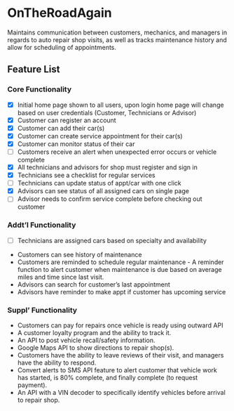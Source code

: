 # OnTheRoadAgain
Maintains communication between customers, mechanics, and managers in regards to auto repair shop visits, as well as tracks maintenance history and allow for scheduling of appointments.

## Feature List
### Core Functionality 
- [x] Initial home page shown to all users, upon login home page will change based on user credentials (Customer, Technicians or Advisor)
- [x] Customer can register an account 
- [x] Customer can add their car(s) 
- [x] Customer can create service appointment for their car(s)
- [x] Customer can monitor status of their car 
- [ ] Customers receive an alert when unexpected error occurs or vehicle complete
- [x] All technicians and advisors for shop must register and sign in  
- [x] Technicians see a checklist for regular services 
- [ ] Technicians can update status of appt/car with one click 
- [x] Advisors can see status of all assigned cars on single page 
- [ ] Advisor needs to confirm service complete before checking out customer

### Addt’l Functionality 
- [ ] Technicians are assigned cars based on specialty and availability
* Customers can see history of maintenance 
* Customers are reminded to schedule regular maintenance - A reminder function to alert customer when maintenance is due based on average miles and time since last visit.
* Advisors can search for customer’s last appointment 
* Advisors have reminder to make appt if customer has upcoming service

### Suppl’ Functionality 
* Customers can pay for repairs once vehicle is ready using outward API 
* A customer loyalty program and the ability to track it.
* An API to post vehicle recall/safety information.
* Google Maps API to show directions to repair shop(s).
* Customers have the ability to leave reviews of their visit, and managers have the ability to respond.
* Convert alerts to SMS API feature to alert customer that vehicle work has started, is 80% complete, and finally complete (to request payment).
* An API with a VIN decoder to specifically identify vehicles before arrival to repair shop.

